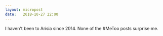 ```yaml
---
layout: micropost
date:   2018-10-27 22:00
---
```


I haven't been to Arisia since 2014. None of the #MeToo posts surprise me.